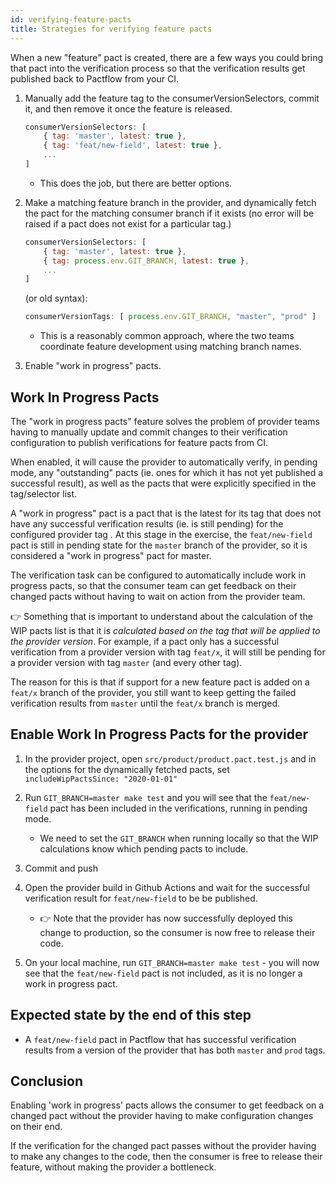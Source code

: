 ```yaml
---
id: verifying-feature-pacts
title: Strategies for verifying feature pacts
---
```


When a new "feature" pact is created, there are a few ways you could bring that pact into the verification process so that the verification results get published back to Pactflow from your CI.

1. Manually add the feature tag to the consumerVersionSelectors, commit it, and then remove it once the feature is released.

    ```js
    consumerVersionSelectors: [
        { tag: 'master', latest: true },
        { tag: 'feat/new-field', latest: true },
        ...
    ]
    ```

    * This does the job, but there are better options.

1. Make a matching feature branch in the provider, and dynamically fetch the pact for the matching consumer branch if it exists (no error will be raised if a pact does not exist for a particular tag.)

    ```js
    consumerVersionSelectors: [
        { tag: 'master', latest: true },
        { tag: process.env.GIT_BRANCH, latest: true },
        ...
    ]
    ```

    (or old syntax):

    ```js
    consumerVersionTags: [ process.env.GIT_BRANCH, "master", "prod" ]
    ```

    * This is a reasonably common approach, where the two teams coordinate feature development using matching branch names.

1. Enable "work in progress" pacts.

## Work In Progress Pacts

The "work in progress pacts" feature solves the problem of provider teams having to manually update and commit changes to their verification configuration to publish verifications for feature pacts from CI.

When enabled, it will cause the provider to automatically verify, in pending mode, any "outstanding" pacts (ie. ones for which it has not yet published a successful result), as well as the pacts that were explicitly specified in the tag/selector list.

A "work in progress" pact is a pact that is the latest for its tag that does not have any successful verification results (ie. is still pending) for the configured provider tag . At this stage in the exercise, the `feat/new-field` pact is still in pending state for the `master` branch of the provider, so it is considered a "work in progress" pact for master.

The verification task can be configured to automatically include work in progress pacts, so that the consumer team can get feedback on their changed pacts without having to wait on action from the provider team.

👉 Something that is important to understand about the calculation of the WIP pacts list is that it is *calculated based on the tag that will be applied to the provider version*. For example, if a pact only has a successful verification from a provider version with tag `feat/x`, it will still be pending for a provider version with tag `master` (and every other tag).

The reason for this is that if support for a new feature pact is added on a `feat/x` branch of the provider, you still want to keep getting the failed verification results from `master` until the `feat/x` branch is merged.

## Enable Work In Progress Pacts for the provider

1. In the provider project, open `src/product/product.pact.test.js` and in the options for the dynamically fetched pacts, set `includeWipPactsSince: "2020-01-01"`

1. Run `GIT_BRANCH=master make test` and you will see that the `feat/new-field` pact has been included in the verifications, running in pending mode.
    * We need to set the `GIT_BRANCH` when running locally so that the WIP calculations know which pending pacts to include.

1. Commit and push

1. Open the provider build in Github Actions and wait for the successful verification result for `feat/new-field` to be be published.

    * 👉 Note that the provider has now successfully deployed this change to production, so the consumer is now free to release their code.

1. On your local machine, run `GIT_BRANCH=master make test` - you will now see that the `feat/new-field` pact is not included, as it is no longer a work in progress pact.

## Expected state by the end of this step

* A `feat/new-field` pact in Pactflow that has successful verification results from a version of the provider that has both `master` and `prod` tags.

## Conclusion

Enabling 'work in progress' pacts allows the consumer to get feedback on a changed pact without the provider having to make configuration changes on their end.

If the verification for the changed pact passes without the provider having to make any changes to the code, then the consumer is free to release their feature, without making the provider a bottleneck.
